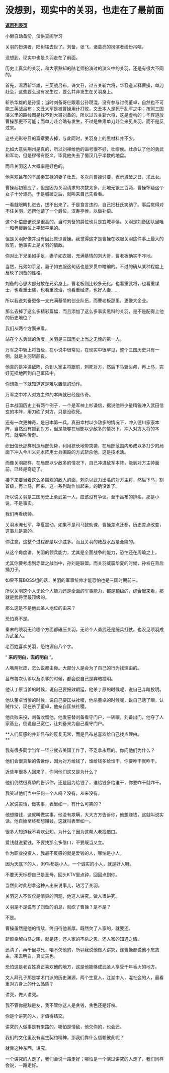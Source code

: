 # 没想到，现实中的关羽，也走在了最前面

[**返回列表页**](/gzh/记忆承载)

小懒自动备份，仅供查阅学习

关羽的扮演者，陆树铭去世了。刘备，张飞，诸葛亮的扮演者纷纷吊唁。

  

没想到，现实中也是关羽走在了前面。  

  

历史上真实的关羽，和大家熟知的陆老师扮演过的演义中的关羽，还是有很大不同的。  

  

首先，温酒斩华雄，三英战吕布，诛文丑，过五关斩六将，华容道义释曹操，单刀赴会，这些要么没有发生过，要么并非发生在关羽身上。

  

斩杀华雄的是孙坚；当时刘备哥仨跟着公孙瓒混，没有参与讨伐董卓，自然也不可能三英战吕布；文丑大军是被曹操用计打败，文丑本人是死于乱军之中；按照三国演义里的路线图是找不到大哥刘备的，所以过五关斩六将，这是虚构的；华容道放曹操那更不可能；而单刀赴会确有发生，不过是鲁肃单刀赴会来见关羽，而不是反过来。  

  

这些光彩夺目的篇章要去掉，与此同时，关羽身上的黑材料并不少。  

  

比如大意失荆州是真的，所以刘禅给他的谥号很不好，壮缪侯。壮承认了他的勇武和军功，但是缪带有贬义，毕竟他失去了蜀汉几乎半数的地盘。

  

而且关羽这人大概率是好色的。  

  

他喜欢吕布的下属秦宜禄的妻子杜氏，多次向曹操讨要，表示城破之日，求此女。

  

曹操起初答应了，但是因为关羽请求的次数太多，此地无银三百两，曹操怀疑这个女子十分漂亮，于是城破之后，就叫来自己先看看。

  

一看就眼睛扎进去，拔不出来了。于是食言违约，自己把杜氏笑纳了。事后觉得对不住关羽，还帮他请了一个爵位，汉寿亭侯，以做补偿。

  

这个补偿应该说是很高的，当时刘备的爵位也只是宜城亭侯。关羽是刘备团队里唯一和老板爵位上平起平坐的。

  

但是关羽好像并没有因此原谅曹操。我觉得这才是曹操在收服关羽这件事上最大的败笔，他事实上是关羽的情敌。

  

你对比下兄弟如手足，妻子如衣服，充满基情的刘大哥，曹老板确实不咋地。  

  

当然，兄弟如手足，妻子如衣服这句话也是罗贯中瞎编的。不过的确从某种程度上反映了刘备的性格。

  

刘备的心思大部分放在兄弟身上，曹老板则比较多元化。也看重武将，也看重谋士，也看重士族，也看重政治，也看重经济，也好人妻.......  

  

所以我说刘备更像一支充满基情的创业队伍，而曹老板那里，更像大企业。  

  

那么去掉了这么多精彩篇幅，而且添加了这么多事实黑料的关羽，是不是配得上他的历史地位？  

  

我们从两个方面来看。  

  

站在个人勇武的角度，关羽是三国历史上当之无愧的第一人。  

  

万军之中斩上将首级，在小说中很常见，在现实中很罕见，整个三国历史只有一例，就是关羽斩颜良。  

  

他真的是冲进敌阵，杀到人家主将跟前，刺死对方，然后下马斩头颅，再上马，完好无损地回到自己军阵中。  

  

你想象一下就知道这是难以置信的动作。  

  

万军之中冲入对方主帅的本阵就已经是传奇。  

  

日本战国历史上有两个例子，一个是军神上杉谦信，据说他带少量精锐冲入武田信玄的本阵，用刀砍了对方，只是没砍死。

  

还有一次更神奇，是日本第一兵，真田幸村以少敌多的情况下，冲入德川家康本阵，当然没有抓到对方，但是能够在局部以少敌多的情况下，冲入对方大将的本阵，就堪称传奇。  

  

织田信长那样制造局部优势，利用狭长地带突袭，在局部范围内形成以多打少的局面下冲入今川义元本阵用士兵围殴的方式斩杀他，这是技术活。  

  

而像关羽那样，在局部以少敌多的情况下，自己冲进敌军本阵，能到对方主帅面前，已经是奇迹了。  

  

接下来要当着这么多围观的敌人的面，刺杀以武力出名的对方主将，然后下马，割首级，再上马，回来。这一系列动作加起来，的确没谁了。  

  

所以说关羽是三国历史上勇武第一人，应该没有争议。至于吕布的排名，那是小说，不是事实。

  

我们再看统帅。

  

关羽水淹七军，华夏震动，如果不是司马懿劝谏，曹操差点迁都，历史差点改变，这事儿是真的。

  

你注意，这整个过程都是以少胜多。而且关羽的陆战水战是全能的。

  

从这个角度讲，关羽的领兵能力，尤其是全面战争的能力，恐怕还在周瑜之上。

  

尤其你要考虑到赤壁之战当中，孙刘是联盟。而关羽威震华夏的时候，孙权在背后捅刀子。  

  

如果不算BOSS组的话，关羽的军事统帅才能恐怕也是三国时期前三。

  

所以关羽这个人无论个人能力还是全面的军事能力，都是顶级的，综合起来看，那就是武将里最顶级的。  

  

那么这是不是他武圣人地位的由来？

  

恐怕真不是。

  

秦末的项羽无论哪个方面都碾压关羽，无论个人勇武还是统兵打仗。也没见项羽成为武圣人。

  

老百姓喜欢关羽，恐怕源自八个字。

  

“ **来的明白，去的明白** ”。

  

人嘴两张皮，怎么说都由你。大部分人是会为了自己的行为找理由的。

  

吕布每次认爹以及杀爹的时候，都会说自己是弃暗投明。  

  

他认丁原当爹的时候，说自己要报效朝廷，他杀丁原的时候呢，说自己弃暗投明。

  

他认董卓当爹的时候，说自己要匡扶社稷，他杀董卓的时候呢，说自己瞎了眼，认贼作父，现在杀了董卓，他亲自匡扶社稷。

  

他兵败来投，刘备收留他，他发誓替刘备看守门户，一转眼，刘备出门，他夺了人家基业，倒说自己宽仁，让刘备来为自己看守门户。

  

 **人们反感的并非吕布的反复无常，而是吕布总喜欢给自己找点理由。  
**

  

我有很多同学当年一毕业就去美国工作了，不乏拿永居的。你问他们为什么？

  

他们会很真挚的告诉你，因为对方给钱了，谁给钱多给谁干，你要咋干就咋干。

  

近些年很多人回来了，你问他们这又是为什么？

  

他们仍然很真挚的告诉你，还是因为给钱了，谁给钱多给谁干，你要咋干就咋干。

  

我笑过他们当中任何一个人吗？没有，从来没有。  

  

人家说实话，做实事，表里如一，有什么可笑的？  

  

他想赚钱，这就叫做实事，他没有欺瞒，大大方方告诉你，他想赚钱，这就叫说实话。他自始至终都想赚钱，这就叫表里如一。  

  

很多人知道我不喜欢公知，为什么？因为这帮人老找借口。  

  

爱钱就说爱钱，不要找那么多借口，不要既当又立。  

  

作为职业投资人，我最不反感的就是爱钱的人，哪怕是小人。

  

因为天底下的人，99%都是小人，一个诚实的小人，就是好人呀。  

  

不要天天标榜自己是圣母，回头KTV里点钟，回回点到你。  

  

当然此时此刻拿这种人出来说事儿，玷污了关羽。  

  

关羽这人不仅仅是清爽的问题，他这人讲究。做人很讲究。

  

关羽是不是说有了刘备的消息，就砍了曹操？是不是？

  

不是。

  

曹操虽然是他的情敌，终归待他甚厚。既然欠了人家的，就要还。  

  

斩颜良解白马之围，就是还，还人家的不杀之恩，还人家的知遇之情。

  

还清了，再千里寻兄，咱不欠他的，所以我说他做人讲究，连曹操都说他不忘故主，来去明白，真丈夫也。

  

恐怕这是老百姓真正喜欢他的地方，这是他能够成武圣人享受千年香火的地方。  

  

文人拜孔子那是学术门派的历史渊源，两个生意人，江湖中人，混社会的人，最看重对方身上的什么品质？  

  

讲究，做人讲究。

  

我不管你是敌是友，我不管你这人是贪钱，贪色还是好权。

  

你是个讲究的人，才值得结交。

  

讲究的人做事是有来路的，哪怕是情敌，他欠你的，也会还。

  

我们的文化里没有诞生契约精神，那我们靠什么信赖彼此呢？

  

就靠这种东西，讲究。

  

一个讲究的人走了，我们会说一路走好；哪怕是一个演过讲究的人走了，我们同样会说，一路走好。

